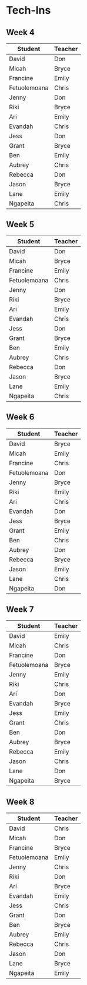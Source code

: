 # Tech-Ins

## Week 4

| Student      | Teacher |
| ------------ | ------- |
| David        | Don     |
| Micah        | Bryce   |
| Francine     | Emily   |
| Fetuolemoana | Chris   |
| Jenny        | Don     |
| Riki         | Bryce   |
| Ari          | Emily   |
| Evandah      | Chris   |
| Jess         | Don     |
| Grant        | Bryce   |
| Ben          | Emily   |
| Aubrey       | Chris   |
| Rebecca      | Don     |
| Jason        | Bryce   |
| Lane         | Emily   |
| Ngapeita     | Chris   |

## Week 5

| Student      | Teacher |
| ------------ | ------- |
| David        | Don     |
| Micah        | Bryce   |
| Francine     | Emily   |
| Fetuolemoana | Chris   |
| Jenny        | Don     |
| Riki         | Bryce   |
| Ari          | Emily   |
| Evandah      | Chris   |
| Jess         | Don     |
| Grant        | Bryce   |
| Ben          | Emily   |
| Aubrey       | Chris   |
| Rebecca      | Don     |
| Jason        | Bryce   |
| Lane         | Emily   |
| Ngapeita     | Chris   |

## Week 6

| Student      | Teacher |
| ------------ | ------- |
| David        | Bryce   |
| Micah        | Emily   |
| Francine     | Chris   |
| Fetuolemoana | Don     |
| Jenny        | Bryce   |
| Riki         | Emily   |
| Ari          | Chris   |
| Evandah      | Don     |
| Jess         | Bryce   |
| Grant        | Emily   |
| Ben          | Chris   |
| Aubrey       | Don     |
| Rebecca      | Bryce   |
| Jason        | Emily   |
| Lane         | Chris   |
| Ngapeita     | Don     |

## Week 7

| Student      | Teacher |
| ------------ | ------- |
| David        | Emily   |
| Micah        | Chris   |
| Francine     | Don     |
| Fetuolemoana | Bryce   |
| Jenny        | Emily   |
| Riki         | Chris   |
| Ari          | Don     |
| Evandah      | Bryce   |
| Jess         | Emily   |
| Grant        | Chris   |
| Ben          | Don     |
| Aubrey       | Bryce   |
| Rebecca      | Emily   |
| Jason        | Chris   |
| Lane         | Don     |
| Ngapeita     | Bryce   |

## Week 8

| Student      | Teacher |
| ------------ | ------- |
| David        | Chris   |
| Micah        | Don     |
| Francine     | Bryce   |
| Fetuolemoana | Emily   |
| Jenny        | Chris   |
| Riki         | Don     |
| Ari          | Bryce   |
| Evandah      | Emily   |
| Jess         | Chris   |
| Grant        | Don     |
| Ben          | Bryce   |
| Aubrey       | Emily   |
| Rebecca      | Chris   |
| Jason        | Don     |
| Lane         | Bryce   |
| Ngapeita     | Emily   |
